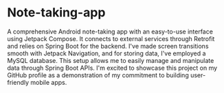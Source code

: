 # Note-taking-app
A comprehensive Android note-taking app with an easy-to-use interface using Jetpack Compose. 
It connects to external services through Retrofit and relies on Spring Boot for the backend.
I've made screen transitions smooth with Jetpack Navigation, and for storing data, I've employed a MySQL database. 
This setup allows me to easily manage and manipulate data through Spring Boot APIs. 
I'm excited to showcase this project on my GitHub profile as a demonstration of my commitment to building user-friendly mobile apps.

